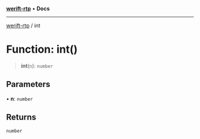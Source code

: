 [**werift-rtp**](../README.md) • **Docs**

***

[werift-rtp](../globals.md) / int

# Function: int()

> **int**(`n`): `number`

## Parameters

• **n**: `number`

## Returns

`number`
